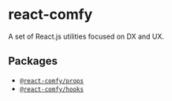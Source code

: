 # react-comfy

A set of React.js utilities focused on DX and UX.

## Packages

- [`@react-comfy/props`](./props/)
- [`@react-comfy/hooks`](./hooks/)
